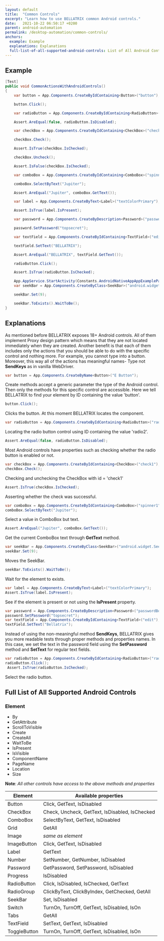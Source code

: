 ```yaml
---
layout: default
title:  "Common Controls"
excerpt: "Learn how to use BELLATRIX common Android controls."
date:   2021-10-22 06:50:17 +0200
parent: android-automation
permalink: /desktop-automation/common-controls/
anchors:
  example: Example
  explanations: Explanations
  full-list-of-all-supported-android-controls: List of All Android Controls
---
```

Example
-------
```csharp
[Test]
public void CommonActionsWithAndroidControls()
{
    var button = App.Components.CreateByIdContaining<Button>("button");

    button.Click();

    var radioButton = App.Components.CreateByIdContaining<RadioButton>("radio2");

    Assert.AreEqual(false, radioButton.IsDisabled);

    var checkBox = App.Components.CreateByIdContaining<CheckBox>("check1");

    checkBox.Check();

    Assert.IsTrue(checkBox.IsChecked);

    checkBox.Uncheck();

    Assert.IsFalse(checkBox.IsChecked);

    var comboBox = App.Components.CreateByIdContaining<ComboBox>("spinner1");

    comboBox.SelectByText("Jupiter");

    Assert.AreEqual("Jupiter", comboBox.GetText());

    var label = App.Components.CreateByText<Label>("textColorPrimary");

    Assert.IsTrue(label.IsPresent);

    var password = App.Components.CreateByDescription<Password>("passwordBox");

    password.SetPassword("topsecret");

    var textField = App.Components.CreateByIdContaining<TextField>("edit");

    textField.SetText("BELLATRIX");

    Assert.AreEqual("BELLATRIX", textField.GetText());

    radioButton.Click();

    Assert.IsTrue(radioButton.IsChecked);

    App.AppService.StartActivity(Constants.AndroidNativeAppAppExamplePackage, ".view.SeekBar1");
    var seekBar = App.Components.CreateByClass<SeekBar>("android.widget.SeekBar");

    seekBar.Set(9);

    seekBar.ToExists().WaitToBe();
}
```

Explanations
------------
As mentioned before BELLATRIX exposes 18+ Android controls. All of them implement Proxy design pattern which means that they are not located immediately when they are created. Another benefit is that each of them includes only the actions that you should be able to do with the specific control and nothing more. For example, you cannot type into a button. Moreover, this way all of the actions has meaningful names- Type not **SendKeys** as in vanilla WebDriver.
```csharp
var button = App.Components.CreateByName<Button>("E Button");
```
Create methods accept a generic parameter the type of the Android control. Then only the methods for this specific control are accessible. Here we tell BELLATRIX to find your element by ID containing the value 'button'.
```csharp
button.Click();
```
Clicks the button. At this moment BELLATRIX locates the component.
```csharp
var radioButton = App.Components.CreateByIdContaining<RadioButton>("radio2");
```
Locating the radio button control using ID containing the value 'radio2'.
```csharp
Assert.AreEqual(false, radioButton.IsDisabled);
```
Most Android controls have properties such as checking whether the radio button is enabled or not.
```csharp
var checkBox = App.Components.CreateByIdContaining<CheckBox>("check1");
checkBox.Check();
```
Checking and unchecking the CheckBox with id = 'check1'
```csharp
Assert.IsTrue(checkBox.IsChecked);
```
Asserting whether the check was successful.
```csharp
var comboBox = App.Components.CreateByIdContaining<ComboBox>("spinner1");
comboBox.SelectByText("Jupiter");
```
Select a value in ComboBox but text.
```csharp
Assert.AreEqual("Jupiter", comboBox.GetText());
```
Get the current ComboBox text through **GetText** method.
```csharp
var seekBar = App.Components.CreateByClass<SeekBar>("android.widget.SeekBar");
seekBar.Set(9);
```
Moves the SeekBar.
```csharp
seekBar.ToExists().WaitToBe();
```
Wait for the element to exists.
```csharp
var label = App.Components.CreateByText<Label>("textColorPrimary");
Assert.IsTrue(label.IsPresent);
```
See if the element is present or not using the **IsPresent** property.
```csharp
var password = App.Components.CreateByDescription<Password>("passwordBox");
password.SetPassword("topsecret");
var textField = App.Components.CreateByIdContaining<TextField>("edit");
textField.SetText("Bellatrix");
```
Instead of using the non-meaningful method **SendKeys**, BELLATRIX gives you more readable tests through proper methods and properties names. In this case, we set the text in the password field using the **SetPassword** method and **SetText** for regular text fields.
```csharp
var radioButton = App.Components.CreateByIdContaining<RadioButton>("radio2");
radioButton.Click();
 Assert.IsTrue(radioButton.IsChecked);
```
Select the radio button.


Full List of All Supported Android Controls
---------------------------------------
### Element ###
- By
- GetAttribute
- ScrollToVisible
- Create
- CreateAll
- WaitToBe
- IsPresent
- IsVisible
- ComponentName
- PageName
- Location
- Size

**Note**: *All other controls have access to the above methods and properties*

Element | Available properties
------------ | -------------
Button | Click, GetText, IsDisabled
CheckBox | Check, Uncheck, GetText, IsDisabled, IsChecked
ComboBox | SelectByText, GetText, IsDisabled
Grid<TComponent> | GetAll
Image | *same as element*
ImageButton | Click, GetText, IsDisabled
Label | GetText
Number | SetNumber, GetNumber, IsDisabled
Password | GetPassword, SetPassword, IsDisabled
Progress | IsDisabled
RadioButton | Click, IsDisabled, IsChecked, GetText
RadioGroup | ClickByText, ClickByIndex, GetChecked, GetAll
SeekBar | Set, IsDisabled
Switch | TurnOn, TurnOff, GetText, IsDisabled, IsOn
Tabs<TComponent> | GetAll
TextField | SetText, GetText, IsDisabled
ToggleButton | TurnOn, TurnOff, GetText, IsDisabled, IsOn